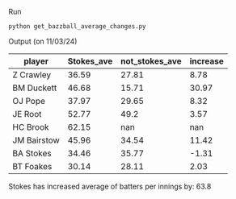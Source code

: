 Run
```
python get_bazzball_average_changes.py
```

Output (on 11/03/24)

 player      | Stokes_ave | not_stokes_ave | increase 
 ----------- | ---------- | -------------- | -------- 
 Z Crawley   | 36.59      | 27.81          | 8.78     
 BM Duckett  | 46.68      | 15.71          | 30.97    
 OJ Pope     | 37.97      | 29.65          | 8.32     
 JE Root     | 52.77      | 49.2           | 3.57     
 HC Brook    | 62.15      | nan            | nan      
 JM Bairstow | 45.96      | 34.54          | 11.42    
 BA Stokes   | 34.46      | 35.77          | -1.31    
 BT Foakes   | 30.14      | 28.11          | 2.03     

Stokes has increased average of batters per innings by:  63.8
